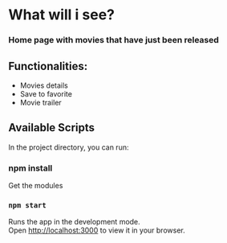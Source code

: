 # What will i see?

### Home page with movies that have just been released

## Functionalities:

- Movies details
- Save to favorite 
- Movie trailer


## Available Scripts

In the project directory, you can run:

### npm install
Get the modules

### `npm start`

Runs the app in the development mode.\
Open [http://localhost:3000](http://localhost:3000) to view it in your browser.

